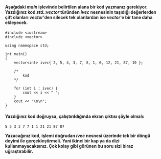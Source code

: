 #### Aşağıdaki *main* işlevinde belirtilen alana bir kod yazmanız gerekiyor. Yazdığınız kod *std::vector<int>* türünden *ivec* nesnesinin taşıdığı değerlerden çift olanları _vector_'den silecek tek olanlardan ise _vector_'e bir tane daha ekleyecek.

```
#include <iostream>
#include <vector>

using namespace std;

int main()
{
	vector<int> ivec{ 2, 5, 4, 3, 7, 8, 1, 6, 12, 21, 87, 10 };

	/*
	    kod
	*/

	for (int i : ivec) {
		cout << i << " ";
	}
	cout << "\n\n";
}

```

#### Yazdığınız kod doğruysa, çalıştırıldığında ekran çıktısı şöyle olmalı:

```
5 5 3 3 7 7 1 1 21 21 87 87
```

__Yazacağınız kod, işlemi doğrudan _ivec_ nesnesi üzerinde tek bir döngü deyimi ile gerçekleştirmeli. Yani ikinci bir kap ya da dizi kullanmayacaksınız. Çok kolay gibi görünen bu soru sizi biraz uğraştırabilir.__

